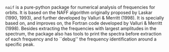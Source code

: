 $\texttt{naif}$ is a pure-python package for numerical analysis of
frequencies for orbits. It is based on the NAFF algorithm originally
proposed by Laskar (1990, 1993), and further developed by Valluri $\&$
Merritt (1998). It is specially based on, and improves on, the Fortran
code developed by Valluri & Merritt (1998). Besides extracting the
frequencies with largest amplitudes in the spectrum, the package also
has tools to print the spectra before extraction of each frequency and
to ``debug'' the frequency identification around a specific peak.
